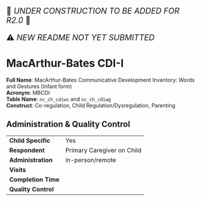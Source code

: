 <p style="font-size: 1.5em;">🚧 <i>UNDER CONSTRUCTION TO BE ADDED FOR R2.0</i> 🚧 </p>
<p style="font-size: 1.5em;">⚠️ <i>NEW README NOT YET SUBMITTED</i>  </p>

# MacArthur-Bates CDI-I

**Full Name**: MacArthur-Bates Communicative Development Inventory: Words and Gestures (Infant form)                     
**Acronym**: MBCDI                         
**Table Name**: `nc_ch_cdiws` and `nc_ch_cdiwg`       
**Construct**: Co-regulation, Child Regulation/Dysregulation, Parenting

## Administration & Quality Control

<table class="table-no-vertical-lines" style="width: 100%; border-collapse: collapse; table-layout: fixed;">
<tbody>
<tr><td><b>Child Specific</b></td>
<td>Yes</td></tr>
<tr><td><b>Respondent</b></td>
<td>Primary Caregiver on Child</td></tr>
<tr><td><b>Administration</b></td>
<td style="word-wrap: break-word; white-space: normal;">in-person/remote</td></tr>
<tr><td><b>Visits</b></td>
<td></td></tr>
<tr><td><b>Completion Time</b></td>
<td></td></tr>
<tr><td><b>Quality Control</b></td>
<td style="word-wrap: break-word; white-space: normal;"></td></tr>
</tbody>
</table>